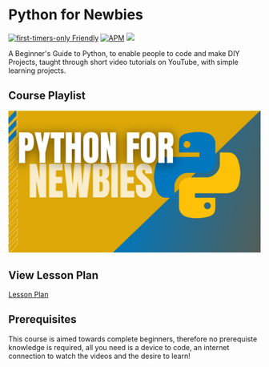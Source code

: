 
# Python for Newbies

[![first-timers-only Friendly](https://img.shields.io/badge/first--timers--only-friendly-blue.svg)](https://www.firsttimersonly.com/)
[![APM](https://img.shields.io/apm/l/M?style=plastic)](/LICENSE)
![](https://img.shields.io/badge/status-starting--soon-brightgreen)

A Beginner's Guide to Python, to enable people to code and make DIY Projects, taught through short video tutorials on YouTube, with simple learning projects.

## Course Playlist

[![Series Thumbnail](Thumbnail.png)](https://youtube.com/playlist?list=PLpaMRtmEhzZZd1jUlG3GUzZy-XYht0979)


## View Lesson Plan

[Lesson Plan](Lesson%20Plan/README.md)


## Prerequisites
This course is aimed towards complete beginners, therefore no prerequiste knowledge is required, all you need is a device to code, an internet connection to watch the videos and the desire to learn!
